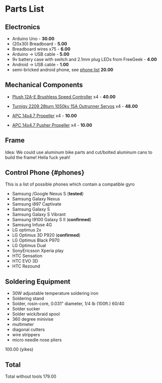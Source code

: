 Parts List
==========

Electronics
-----------

- Arduino Uno - **30.00**
- (20x30) Breadboard - **5.00**
- Breadboard wires x75 - **6.00**
- Arduino -> USB cable - **5.00**
- 9v battery case with switch and 2.1mm plug LEDs from FreeGeek - **4.00**
- Android -> USB cable - **1.00**
- semi-bricked android phone, see [phone list](#phones) **20.00**


Mechanical Components
---------------------

- [Plush 12A-E Brushless Speed Controller][speed controller] x4 - **40.00**
- [Turnigy 2209 28turn 1050kv 15A Outrunner Servos][servo] x4 - **48.00**
- [APC 14x4.7 Propeller][prop] x4 - **10.00**
- [APC 14x4.7 Pusher Propeller][pusher] x4 - **10.00**

   [speed controller]: http://hobbyking.com/hobbyking/store/__2161__TURNIGY_Plush_12amp_2A_BEC_BESC.html
   [servo]: http://www.hobbyking.com/hobbyking/store/uh_viewitem.asp?idproduct=5687
   [prop]: http://www.aeroquadstore.com/APC_14x4_7_Propellers_p/lp14047sf.htm
   [pusher]: http://www.aeroquadstore.com/APC_14x4_7_Pusher_Propellers_p/lp14047sfp.htm

Frame
-----

Idea: We could use aluminum bike parts and cut/bolted aluminum
      cans to build the frame! Hella fuck yeah!

Control Phone {#phones}
-------------
This is a list of possible phones which contain a compatible gyro

- Samsung /Google Nexus S (**tested**)
- Samsung Galaxy Nexus
- Samsung i897 Captivate
- Samsung Galaxy S
- Samsung Galaxy S Vibrant
- Samsung I9100 Galaxy S II (**confirmed**)
- Samsung Infuse 4G
- LG optimus 2x
- LG Optimus 3D P920 (**confirmed**)
- LG Optimus Black P970
- LG Optimus Dual
- SonyEricsson Xperia play
- HTC Sensation
- HTC EVO 3D
- HTC Rezound


Soldering Equipment
-------------------

- 30W adjustable temperature soldering iron
- Soldering stand
- Solder, rosin-core, 0.031" diameter, 1/4 lb (100ft.) 60/40
- Solder sucker
- Solder wick/braid spool
- 360 degree minivise
- multimeter
- diagonal cutters
- wire strippers
- micro needle nose pliers

100.00 (yikes)


Total
-----

Total without tools				179.00
